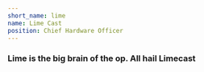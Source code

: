 ```yaml
---
short_name: lime
name: Lime Cast
position: Chief Hardware Officer
---
```


### Lime is the big brain of the op. All hail Limecast
